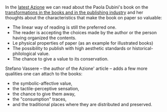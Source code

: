In the [latest Azione](http://epaper.azione.ch/ee/azion/_main_/2013/02/11/039/) we can read about the Paola Dubini's book on the [transformations in the books and in the publishing industry](http://www.inmondadori.it/Voltare-pagina-Paola-Dubini/eai978887192659/) and her thoughts about the characteristics that make the book on paper so valuable:

- The linear way of reading is still the preferred one.
- The reader is accepting the choices made by the author or the person having organized the contents.
- Le physical properties of paper (as an example for illustrated books)
- The possibility to publish with high aesthetic standards or historical-philological value.
- The chance to give a value to its conservation.




Stefano Vassere – the author of the Azione' article – adds a few more qualities one can attach to the books:

- the symbolic-affective value,
- the tactile-perceptive sensation,
- the chance to give them away,
- the "consumption" traces,
- and the traditional places where they are distributed and preserved.



